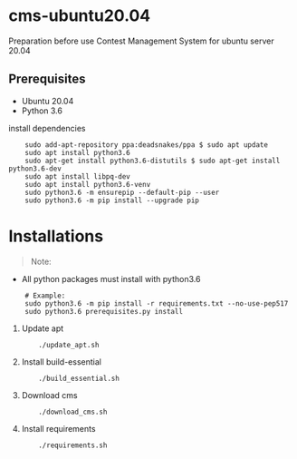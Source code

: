 # cms-ubuntu20.04
Preparation before use Contest Management System for ubuntu server 20.04

## Prerequisites
- Ubuntu 20.04
- Python 3.6

install dependencies
```shell
    sudo add-apt-repository ppa:deadsnakes/ppa $ sudo apt update
    sudo apt install python3.6
    sudo apt-get install python3.6-distutils $ sudo apt-get install python3.6-dev
    sudo apt install libpq-dev
    sudo apt install python3.6-venv
    sudo python3.6 -m ensurepip --default-pip --user
    sudo python3.6 -m pip install --upgrade pip
```


# Installations
> Note: 
- All python packages must install with python3.6
```shell
    # Example:
    sudo python3.6 -m pip install -r requirements.txt --no-use-pep517 
    sudo python3.6 prerequisites.py install
```

1. Update apt
    ```shell
        ./update_apt.sh
    ```

2. Install build-essential
    ```shell
        ./build_essential.sh
    ```

3. Download cms
    ```shell
        ./download_cms.sh
    ```
   
4. Install requirements
    ```shell
        ./requirements.sh
    ```